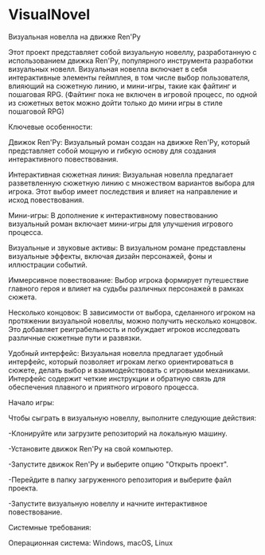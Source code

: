 # VisualNovel
Визуальная новелла на движке Ren'Py

Этот проект представляет собой визуальную новеллу, разработанную с использованием движка Ren'Py, популярного инструмента разработки визуальных новелл. Визуальная новелла включает в себя интерактивные элементы геймплея, в том числе выбор пользователя, влияющий на сюжетную линию, и мини-игры, такие как файтинг и пошаговая RPG. (Файтинг пока не включен в игровой процесс, по одной из сюжетных веток можно дойти только до мини игры в стиле пошаговой RPG)

Ключевые особенности:

Движок Ren'Py: Визуальный роман создан на движке Ren'Py, который представляет собой мощную и гибкую основу для создания интерактивного повествования.

Интерактивная сюжетная линия: Визуальная новелла предлагает разветвленную сюжетную линию с множеством вариантов выбора для игрока. Этот выбор имеет последствия и влияет на направление и исход повествования.

Мини-игры: В дополнение к интерактивному повествованию визуальный роман включает мини-игры для улучшения игрового процесса. 

Визуальные и звуковые активы: В визуальном романе представлены визуальные эффекты, включая дизайн персонажей, фоны и иллюстрации событий.

Иммерсивное повествование: Выбор игрока формирует путешествие главного героя и влияет на судьбы различных персонажей в рамках сюжета.

Несколько концовок: В зависимости от выбора, сделанного игроком на протяжении визуальной новеллы, можно получить несколько концовок. Это добавляет реиграбельность и побуждает игроков исследовать различные сюжетные пути и развязки.

Удобный интерфейс: Визуальная новелла предлагает удобный интерфейс, который позволяет игрокам легко ориентироваться в сюжете, делать выбор и взаимодействовать с игровыми механиками. Интерфейс содержит четкие инструкции и обратную связь для обеспечения плавного и приятного игрового процесса.

Начало игры:

Чтобы сыграть в визуальную новеллу, выполните следующие действия:

-Клонируйте или загрузите репозиторий на локальную машину.

-Установите движок Ren'Py на свой компьютер.

-Запустите движок Ren'Py и выберите опцию "Открыть проект".

-Перейдите в папку загруженного репозитория и выберите файл проекта.

-Запустите визуальную новеллу и начните интерактивное повествование.

Системные требования:

Операционная система: Windows, macOS, Linux
